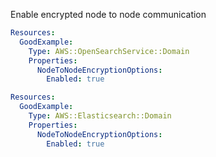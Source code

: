 
Enable encrypted node to node communication

```yaml
Resources:
  GoodExample:
    Type: AWS::OpenSearchService::Domain
    Properties:
      NodeToNodeEncryptionOptions:
        Enabled: true
```
```yaml
Resources:
  GoodExample:
    Type: AWS::Elasticsearch::Domain
    Properties:
      NodeToNodeEncryptionOptions:
        Enabled: true
```


